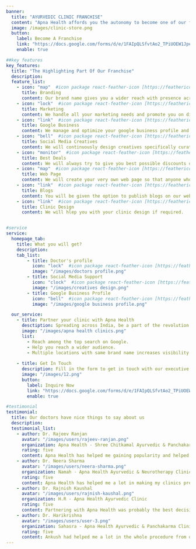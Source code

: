 ```yaml
---
banner:
  title: "AYURVEDIC CLINIC FRANCHISE"
  content: "Apna Health affords you the autonomy to become one of our franchisees. Our accomplished specialists provide the requisite guidance and assistance to enable you to operate the business independently."
  image: /images/clinic-store.png
  button:
    label: Become A Franchise
    link: "https://docs.google.com/forms/d/e/1FAIpQLSfvtAo2_TPiUOEW1JpeaMFbU-M1Qzfeo8WuS5P1bCAbQAHWHA/viewform"
    enable: true

##key features
key_features:
  title: "The Highlighting Part Of Our Franchise"
  description: 
  feature_list:
    - icon: "map"  #icon package react-feather-icon [https://feathericons.com/]
      title: Branding
      content: Our brand name gives you a wider reach with presence across different locations.
    - icon: "lock"  #icon package react-feather-icon [https://feathericons.com/]
      title: Marketing
      content: We handle all your marketing needs and promote you on different social media platforms.
    - icon: "link"  #icon package react-feather-icon [https://feathericons.com/]
      title: Google Business
      content: We manage and optimize your google business profile and make sure that you always rank among the top search results.
    - icon: "bell"  #icon package react-feather-icon [https://feathericons.com/]
      title: Social Media Creatives
      content: We will continuously design creatives specifically curated for you and publish it on google for a wider reach.
    - icon: "monitor"  #icon package react-feather-icon [https://feathericons.com/]
      title: Best Deals
      content: We will always try to give you best possible discounts on medicines and ayurvedic products.
    - icon: "map"  #icon package react-feather-icon [https://feathericons.com/]
      title: Web Page
      content: We will create your very own web page so that anyone who wishes to opt for an online consultation can directly come to that link and book their online consultation.
    - icon: "link"  #icon package react-feather-icon [https://feathericons.com/]
      title: Blogs
      content: You will be given the option to publish blogs on our website which will be added to your very own web page.
    - icon: "link"  #icon package react-feather-icon [https://feathericons.com/]
      title: Clinic Design
      content: We will hlep you with your clinic design if required.


#service
service:
  homepage_tab:
    title: What you will get?
    description: 
    tab_list:
        - title: Doctor's profile
          icon: "lock"  #icon package react-feather-icon [https://feathericons.com/]
          image: "/images/doctors profile.png"
        - title: Social Media Support
          icon: "clock"  #icon package react-feather-icon [https://feathericons.com/]
          image: "/images/creatives design.png"
        - title: Google Business Profile
          icon: "bell"  #icon package react-feather-icon [https://feathericons.com/]
          image: "/images/google business profile.png"

  our_service:
    - title: Partner your clinic with Apna Health
      desctiption: Spreading across India, be a part of the revolution
      image: "/images/apna health clinics.png"
      list:
        - Reach among the top search on Google.
        - Help you reach a wider audience.
        - Multiple locations with same brand name increases visibility.
  
    - title: Get In Touch
      description: Fill in the form to get in touch with our executive and take the first step. Upon filling  up the form you will be recieving a call from our executive & our Franchise brochure that outlines the requirements and benefits of the franchise will be shared with you.
      image: "/images/12.png"
      button:
        label: Inquire Now
        link: "https://docs.google.com/forms/d/e/1FAIpQLSfvtAo2_TPiUOEW1JpeaMFbU-M1Qzfeo8WuS5P1bCAbQAHWHA/viewform"
        enable: true

#testimonial
testimonial:
  title: Our doctors have nice things to say about us
  description: 
  testimonial_list:
    - author: Dr. Rajeev Ranjan
      avatar: "/images/users/rajeev-ranjan.png"
      organization: Apna Health - Shree Chitkamal Ayurvedic & Panchakarma Clinic Gaya
      rating: five
      content: Apna Health has helped me gaining popularity and helped me reach a wider audience.
    - author: Dr. Neera Sharma
      avatar: "/images/users/neera-sharma.png"
      organization: Namah - Apna Health Ayurvedic & Neurotherapy Clinic, Roorkee
      rating: five
      content: Apna Health has helped me a lot in making my clinics presence online. They even designed a logo for me in the beginning and I get creatives every week for advertisement.
    - author: Dr. Rajnish Kaushal
      avatar: "/images/users/rajnish-kaushal.png"
      organization: H.R - Apna Health Ayurvedic Clinic
      rating: five
      content: Partnering with Apna Health was probably the best decision that I took and I am really happy with the service that I am getting.
    - author: Dr. Harikrishna
      avatar: "/images/users/user-3.png"
      organization: Sahasra - Apna Health Ayurvedic & Panchakarma Clinic
      rating: five
      content: Ankush had helped me a lot in the whole procedure from deciding my clinic's name to the logo design and the interior design of my clinic. He was so patient with the design, he would change the design as I would say and the best part is I got such beautiful design within my budget. Very happy with Apna Health.
---
```

